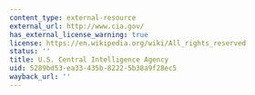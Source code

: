 ```yaml
---
content_type: external-resource
external_url: http://www.cia.gov/
has_external_license_warning: true
license: https://en.wikipedia.org/wiki/All_rights_reserved
status: ''
title: U.S. Central Intelligence Agency
uid: 5289bd53-ea33-435b-8222-5b38a9f28ec5
wayback_url: ''
---
```

